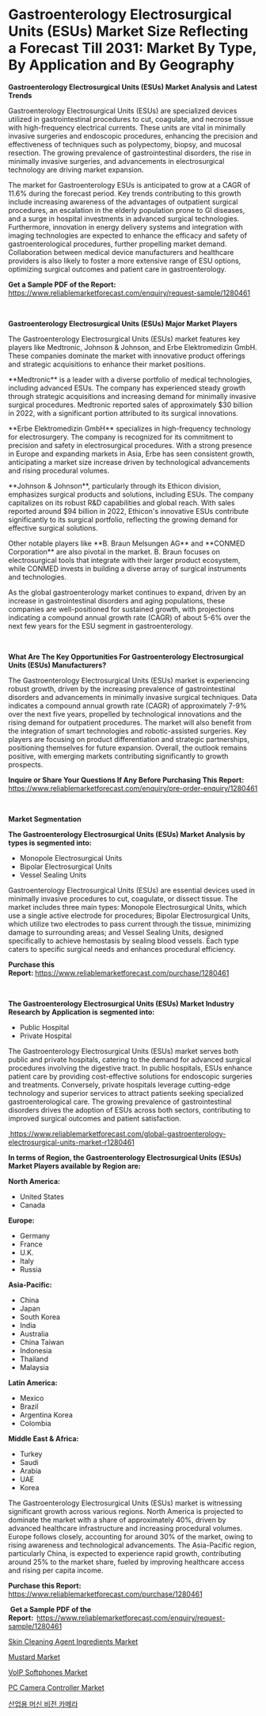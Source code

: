 <p><h1>Gastroenterology Electrosurgical Units (ESUs) Market Size Reflecting a Forecast Till 2031: Market By Type, By Application and By Geography</h1></p><p><strong>Gastroenterology Electrosurgical Units (ESUs) Market Analysis and Latest Trends</strong></p>
<p><p>Gastroenterology Electrosurgical Units (ESUs) are specialized devices utilized in gastrointestinal procedures to cut, coagulate, and necrose tissue with high-frequency electrical currents. These units are vital in minimally invasive surgeries and endoscopic procedures, enhancing the precision and effectiveness of techniques such as polypectomy, biopsy, and mucosal resection. The growing prevalence of gastrointestinal disorders, the rise in minimally invasive surgeries, and advancements in electrosurgical technology are driving market expansion.</p><p>The market for Gastroenterology ESUs is anticipated to grow at a CAGR of 11.6% during the forecast period. Key trends contributing to this growth include increasing awareness of the advantages of outpatient surgical procedures, an escalation in the elderly population prone to GI diseases, and a surge in hospital investments in advanced surgical technologies. Furthermore, innovation in energy delivery systems and integration with imaging technologies are expected to enhance the efficacy and safety of gastroenterological procedures, further propelling market demand. Collaboration between medical device manufacturers and healthcare providers is also likely to foster a more extensive range of ESU options, optimizing surgical outcomes and patient care in gastroenterology.</p></p>
<p><strong>Get a Sample PDF of the Report:&nbsp;</strong> <a href="https://www.reliablemarketforecast.com/enquiry/request-sample/1280461?utm_campaign=1125&utm_medium=2&utm_source=Github&utm_content=ia&utm_term=30092024&utm_id=gastroenterology-electrosurgical-units-esus">https://www.reliablemarketforecast.com/enquiry/request-sample/1280461</a></p>
<p>&nbsp;</p>
<p><strong>Gastroenterology Electrosurgical Units (ESUs) Major Market Players</strong></p>
<p><p>The Gastroenterology Electrosurgical Units (ESUs) market features key players like Medtronic, Johnson & Johnson, and Erbe Elektromedizin GmbH. These companies dominate the market with innovative product offerings and strategic acquisitions to enhance their market positions.</p><p>**Medtronic** is a leader with a diverse portfolio of medical technologies, including advanced ESUs. The company has experienced steady growth through strategic acquisitions and increasing demand for minimally invasive surgical procedures. Medtronic reported sales of approximately $30 billion in 2022, with a significant portion attributed to its surgical innovations.</p><p>**Erbe Elektromedizin GmbH** specializes in high-frequency technology for electrosurgery. The company is recognized for its commitment to precision and safety in electrosurgical procedures. With a strong presence in Europe and expanding markets in Asia, Erbe has seen consistent growth, anticipating a market size increase driven by technological advancements and rising procedural volumes.</p><p>**Johnson & Johnson**, particularly through its Ethicon division, emphasizes surgical products and solutions, including ESUs. The company capitalizes on its robust R&D capabilities and global reach. With sales reported around $94 billion in 2022, Ethicon's innovative ESUs contribute significantly to its surgical portfolio, reflecting the growing demand for effective surgical solutions.</p><p>Other notable players like **B. Braun Melsungen AG** and **CONMED Corporation** are also pivotal in the market. B. Braun focuses on electrosurgical tools that integrate with their larger product ecosystem, while CONMED invests in building a diverse array of surgical instruments and technologies.</p><p>As the global gastroenterology market continues to expand, driven by an increase in gastrointestinal disorders and aging populations, these companies are well-positioned for sustained growth, with projections indicating a compound annual growth rate (CAGR) of about 5-6% over the next few years for the ESU segment in gastroenterology.</p></p>
<p>&nbsp;</p>
<p><strong>What Are The Key Opportunities For Gastroenterology Electrosurgical Units (ESUs) Manufacturers?</strong></p>
<p><p>The Gastroenterology Electrosurgical Units (ESUs) market is experiencing robust growth, driven by the increasing prevalence of gastrointestinal disorders and advancements in minimally invasive surgical techniques. Data indicates a compound annual growth rate (CAGR) of approximately 7-9% over the next five years, propelled by technological innovations and the rising demand for outpatient procedures. The market will also benefit from the integration of smart technologies and robotic-assisted surgeries. Key players are focusing on product differentiation and strategic partnerships, positioning themselves for future expansion. Overall, the outlook remains positive, with emerging markets contributing significantly to growth prospects.</p></p>
<p><strong>Inquire or Share Your Questions If Any Before Purchasing This Report:</strong> <a href="https://www.reliablemarketforecast.com/enquiry/pre-order-enquiry/1280461?utm_campaign=1125&utm_medium=2&utm_source=Github&utm_content=ia&utm_term=30092024&utm_id=gastroenterology-electrosurgical-units-esus">https://www.reliablemarketforecast.com/enquiry/pre-order-enquiry/1280461</a></p>
<p>&nbsp;</p>
<p><strong>Market Segmentation</strong></p>
<p><strong>The Gastroenterology Electrosurgical Units (ESUs) Market Analysis by types is segmented into:</strong></p>
<p><ul><li>Monopole Electrosurgical Units</li><li>Bipolar Electrosurgical Units</li><li>Vessel Sealing Units</li></ul></p>
<p><p>Gastroenterology Electrosurgical Units (ESUs) are essential devices used in minimally invasive procedures to cut, coagulate, or dissect tissue. The market includes three main types: Monopole Electrosurgical Units, which use a single active electrode for procedures; Bipolar Electrosurgical Units, which utilize two electrodes to pass current through the tissue, minimizing damage to surrounding areas; and Vessel Sealing Units, designed specifically to achieve hemostasis by sealing blood vessels. Each type caters to specific surgical needs and enhances procedural efficiency.</p></p>
<p><strong>Purchase this Report:&nbsp;</strong><a href="https://www.reliablemarketforecast.com/purchase/1280461?utm_campaign=1125&utm_medium=2&utm_source=Github&utm_content=ia&utm_term=30092024&utm_id=gastroenterology-electrosurgical-units-esus">https://www.reliablemarketforecast.com/purchase/1280461</a></p>
<p>&nbsp;</p>
<p><strong>The Gastroenterology Electrosurgical Units (ESUs) Market Industry Research by Application is segmented into:</strong></p>
<p><ul><li>Public Hospital</li><li>Private Hospital</li></ul></p>
<p><p>The Gastroenterology Electrosurgical Units (ESUs) market serves both public and private hospitals, catering to the demand for advanced surgical procedures involving the digestive tract. In public hospitals, ESUs enhance patient care by providing cost-effective solutions for endoscopic surgeries and treatments. Conversely, private hospitals leverage cutting-edge technology and superior services to attract patients seeking specialized gastroenterological care. The growing prevalence of gastrointestinal disorders drives the adoption of ESUs across both sectors, contributing to improved surgical outcomes and patient satisfaction.</p></p>
<p><a href="https://www.reliablemarketforecast.com/global-gastroenterology-electrosurgical-units-market-r1280461?utm_campaign=1125&utm_medium=2&utm_source=Github&utm_content=ia&utm_term=30092024&utm_id=gastroenterology-electrosurgical-units-esus">&nbsp;https://www.reliablemarketforecast.com/global-gastroenterology-electrosurgical-units-market-r1280461</a></p>
<p><strong>In terms of Region, the Gastroenterology Electrosurgical Units (ESUs) Market Players available by Region are:</strong></p>
<p>
    <p> <strong> North America: </strong>
        <ul>
            <li>United States</li>
            <li>Canada</li>
        </ul>
        </p> 
    <p> <strong> Europe: </strong>
        <ul>
            <li>Germany</li>
            <li>France</li>
            <li>U.K.</li>
            <li>Italy</li>
            <li>Russia</li>
        </ul>
        </p> 
    <p> <strong> Asia-Pacific: </strong>
        <ul>
            <li>China</li>
            <li>Japan</li>
            <li>South Korea</li>
            <li>India</li>
            <li>Australia</li>
            <li>China Taiwan</li>
            <li>Indonesia</li>
            <li>Thailand</li>
            <li>Malaysia</li>
        </ul>
        </p> 
    <p> <strong> Latin America: </strong>
        <ul>
            <li>Mexico</li>
            <li>Brazil</li>
            <li>Argentina Korea</li>
            <li>Colombia</li>
        </ul>
        </p> 
    <p> <strong> Middle East & Africa: </strong>
        <ul>
            <li>Turkey</li>
            <li>Saudi</li>
            <li>Arabia</li>
            <li>UAE</li>
            <li>Korea</li>
        </ul>
    </p>
    </p>
<p><p>The Gastroenterology Electrosurgical Units (ESUs) market is witnessing significant growth across various regions. North America is projected to dominate the market with a share of approximately 40%, driven by advanced healthcare infrastructure and increasing procedural volumes. Europe follows closely, accounting for around 30% of the market, owing to rising awareness and technological advancements. The Asia-Pacific region, particularly China, is expected to experience rapid growth, contributing around 25% to the market share, fueled by improving healthcare access and rising per capita income.</p></p>
<p><strong>Purchase this Report: </strong><a href="https://www.reliablemarketforecast.com/purchase/1280461?utm_campaign=1125&utm_medium=2&utm_source=Github&utm_content=ia&utm_term=30092024&utm_id=gastroenterology-electrosurgical-units-esus">https://www.reliablemarketforecast.com/purchase/1280461</a></p>
<p>&nbsp;<strong>Get a Sample PDF of the Report:&nbsp;&nbsp;</strong><a href="https://www.reliablemarketforecast.com/enquiry/request-sample/1280461?utm_campaign=1125&utm_medium=2&utm_source=Github&utm_content=ia&utm_term=30092024&utm_id=gastroenterology-electrosurgical-units-esus">https://www.reliablemarketforecast.com/enquiry/request-sample/1280461</a></p>
<p><strong></strong></p>
<p><p><a href="https://issuu.com/reportprime-2/docs/skin-cleaning-agent-ingredients-mar_49c155806ecb6d?utm_campaign=1125&utm_medium=2&utm_source=Github&utm_content=ia&utm_term=30092024&utm_id=gastroenterology-electrosurgical-units-esus">Skin Cleaning Agent Ingredients Market</a></p><p><a href="https://www.linkedin.com/pulse/emerging-market-trends-regional-analysis-mustard-forecasted-6t5ue?utm_campaign=1125&utm_medium=2&utm_source=Github&utm_content=ia&utm_term=30092024&utm_id=gastroenterology-electrosurgical-units-esus">Mustard Market</a></p><p><a href="https://www.linkedin.com/pulse/voip-softphones-market-outlook-forecast-from-2024-2031-sllwf?utm_campaign=1125&utm_medium=2&utm_source=Github&utm_content=ia&utm_term=30092024&utm_id=gastroenterology-electrosurgical-units-esus">VoIP Softphones Market</a></p><p><a href="https://issuu.com/reportprime-2/docs/pc-camera-controller-market-size-20_c3af56485fef9e?utm_campaign=1125&utm_medium=2&utm_source=Github&utm_content=ia&utm_term=30092024&utm_id=gastroenterology-electrosurgical-units-esus">PC Camera Controller Market</a></p><p><a href="https://github.com/laholand/Market-Research-Report-List-6/blob/main/478174715969.md?utm_campaign=1125&utm_medium=2&utm_source=Github&utm_content=ia&utm_term=30092024&utm_id=gastroenterology-electrosurgical-units-esus">산업용 머신 비전 카메라</a></p></p>